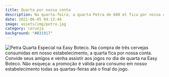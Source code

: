 ```yaml
---
title: Quarta por nossa conta
description: Na quarta-feira, a quarta Petra de 600 ml fica por nossa conta.
date: 2021-06-05 04:13:44
image: assets/img/petra.jpg
category: cerveja
background: "#B31917"
---
```

![Petra](/assets/img/petra.jpg)
Quarta Especial na Easy Boteco.
Na compra de três cervejas consumidas em nosso estabelecimento, a quarta fica por nossa conta.
Convide seus amigos e venha assistir aos jogos no dia de quarta na Easy Boteco.
Não esqueça: a promoção é válida para consumo em nosso estabelecimento todas as quartas-feiras até o final do jogo.
